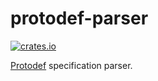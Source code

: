 protodef-parser
============
[![crates.io](https://img.shields.io/crates/v/protodef-parser.svg)](https://crates.io/crates/protodef-parser)

[Protodef](https://github.com/ProtoDef-io/ProtoDef) specification parser.